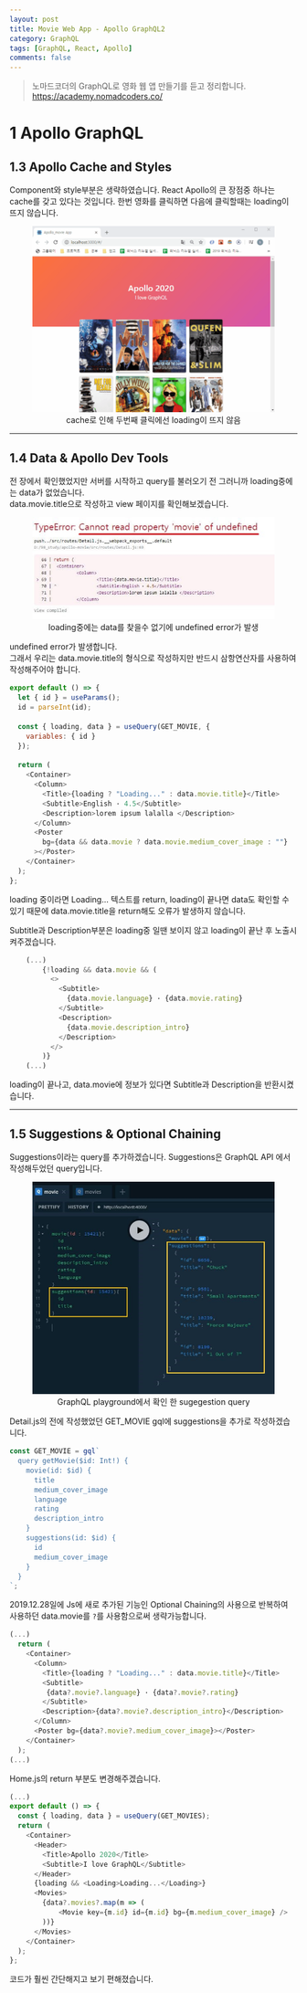 ```yaml
---
layout: post
title: Movie Web App - Apollo GraphQL2
category: GraphQL
tags: [GraphQL, React, Apollo]
comments: false
---
```


> 노마드코더의 GraphQL로 영화 웹 앱 만들기를 듣고 정리합니다. <https://academy.nomadcoders.co/>

# 1 Apollo GraphQL

## 1.3 Apollo Cache and Styles

Component와 style부분은 생략하였습니다.
React Apollo의 큰 장점중 하나는 cache를 갖고 있다는 것입니다. 한번 영화를 클릭하면 다음에 클릭할때는 loading이 뜨지 않습니다.  

<center>
<figure>
<img src="/assets/post-img/graphql/movie_graphql_apollo_1-5.gif" alt="">
<figcaption>cache로 인해 두번째 클릭에선 loading이 뜨지 않음</figcaption>
</figure>
</center>

---

## 1.4 Data & Apollo Dev Tools

전 장에서 확인했었지만 서버를 시작하고 query를 불러오기 전 그러니까 loading중에는 data가 없었습니다.  
data.movie.title으로 작성하고 view 페이지를 확인해보겠습니다.

<center>
<figure>
<img src="/assets/post-img/graphql/movie_graphql_apollo_1-5.jpg" alt="">
<figcaption>loading중에는 data를 찾을수 없기에 undefined error가 발생</figcaption>
</figure>
</center>

undefined error가 발생합니다.  
그래서 우리는 data.movie.title의 형식으로 작성하지만 반드시 삼항연산자를 사용하여 작성해주어야 합니다. 

```javascript
export default () => {
  let { id } = useParams();
  id = parseInt(id);

  const { loading, data } = useQuery(GET_MOVIE, {
    variables: { id }
  });

  return (
    <Container>
      <Column>
        <Title>{loading ? "Loading..." : data.movie.title}</Title>
        <Subtitle>English · 4.5</Subtitle>
        <Description>lorem ipsum lalalla </Description>
      </Column>
      <Poster
        bg={data && data.movie ? data.movie.medium_cover_image : ""}
      ></Poster>
    </Container>
  );
};
```

loading 중이라면 Loading... 텍스트를 return, loading이 끝나면 data도 확인할 수 있기 때문에 data.movie.title을 return해도 오류가 발생하지 않습니다.  

Subtitle과 Description부분은 loading중 일땐 보이지 않고 loading이 끝난 후 노출시켜주겠습니다.

```javascript
    (...)
        {!loading && data.movie && (
          <>
            <Subtitle>
              {data.movie.language} · {data.movie.rating}
            </Subtitle>
            <Description>
              {data.movie.description_intro}
            </Description>
          </>
        )}
    (...)
```

loading이 끝나고, data.movie에 정보가 있다면 Subtitle과 Description을 반환시켰습니다.  

---

## 1.5 Suggestions & Optional Chaining

Suggestions이라는 query를 추가하겠습니다. Suggestions은 GraphQL API 에서 작성해두었던 query입니다. 

<center>
<figure>
<img src="/assets/post-img/graphql/movie_graphql_apollo_1-6.jpg" alt="">
<figcaption>GraphQL playground에서 확인 한 sugegestion query</figcaption>
</figure>
</center>

Detail.js의 전에 작성했었던 GET_MOVIE gql에 suggestions을 추가로 작성하겠습니다. 

```javascript
const GET_MOVIE = gql`
  query getMovie($id: Int!) {
    movie(id: $id) {
      title
      medium_cover_image
      language
      rating
      description_intro
    }
    suggestions(id: $id) {
      id
      medium_cover_image
    }
  }
`;
```

2019.12.28일에 Js에 새로 추가된 기능인 Optional Chaining의 사용으로 반복하여 사용하던 data.movie를 `?`를 사용함으로써 생략가능합니다.

```javascript
(...)
  return (
    <Container>
      <Column>
        <Title>{loading ? "Loading..." : data.movie.title}</Title>
        <Subtitle>
         {data?.movie?.language} · {data?.movie?.rating}
        </Subtitle>
        <Description>{data?.movie?.description_intro}</Description>
      </Column>
      <Poster bg={data?.movie?.medium_cover_image}></Poster>
    </Container>
  );
(...)
```

Home.js의 return 부분도 변경해주겠습니다.

```javascript
(...)
export default () => {
  const { loading, data } = useQuery(GET_MOVIES);
  return (
    <Container>
      <Header>
        <Title>Apollo 2020</Title>
        <Subtitle>I love GraphQL</Subtitle>
      </Header>
      {loading && <Loading>Loading...</Loading>}
      <Movies>
        {data?.movies?.map(m => (
        	<Movie key={m.id} id={m.id} bg={m.medium_cover_image} />
        ))}
      </Movies>
    </Container>
  );
};
```

코드가 훨씬 간단해지고 보기 편해졌습니다.




